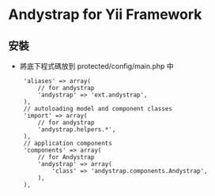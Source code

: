 Andystrap for Yii Framework
===========================

## 安裝

 * 將底下程式碼放到 protected/config/main.php 中

	    'aliases' => array(
	        // for andystrap
	        'andystrap' => 'ext.andystrap',
	    ),
	    // autoloading model and component classes
	    'import' => array(
	        // for andystrap
	        'andystrap.helpers.*',
	    ),
	    // application components
	    'components' => array(
	        // for Andystrap
	        'andystrap' => array(
	            'class' => 'andystrap.components.Andystrap',
	        ),
	    ),
